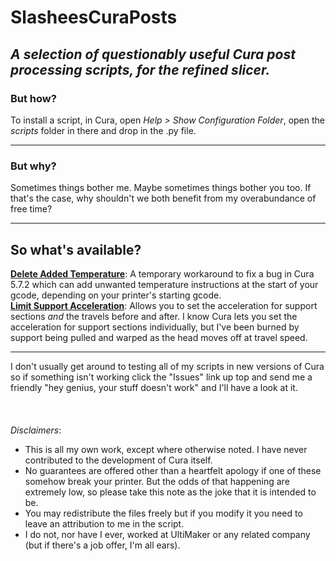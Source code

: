 # SlasheesCuraPosts
## *A selection of questionably useful Cura post processing scripts, for the refined slicer.*
### But how?
To install a script, in Cura, open *Help > Show Configuration Folder*, open the *scripts* folder in there and drop in the .py file.
***
### But why?
Sometimes things bother me. Maybe sometimes things bother you too. If that's the case, why shouldn't we both benefit from my overabundance of free time?
***
## So what's available?
**[Delete Added Temperature](https://github.com/Slashee-the-Cow/SlasheesCuraPosts/blob/main/DeleteAddedTemperature/DeleteAddedTemperatureV1.zip?raw=true)**: A temporary workaround to fix a bug in Cura 5.7.2 which can add unwanted temperature instructions at the start of your gcode, depending on your printer's starting gcode.  
**[Limit Support Acceleration](https://github.com/Slashee-the-Cow/SlasheesCuraPosts/blob/main/LimitSupportAcceleration/LimitSupportAcceleration.zip?raw=true)**: Allows you to set the acceleration for support sections *and* the travels before and after. I know Cura lets you set the acceleration for support sections individually, but I've been burned by support being pulled and warped as the head moves off at travel speed.
***
I don't usually get around to testing all of my scripts in new versions of Cura so if something isn't working click the "Issues" link up top and send me a friendly "hey genius, your stuff doesn't work" and I'll have a look at it.
&NewLine;  
&NewLine;  
&NewLine;  
&NewLine;  
*Disclaimers*:
- This is all my own work, except where otherwise noted. I have never contributed to the development of Cura itself.
- No guarantees are offered other than a heartfelt apology if one of these somehow break your printer. But the odds of that happening are extremely low, so please take this note as the joke that it is intended to be.
- You may redistribute the files freely but if you modify it you need to leave an attribution to me in the script.
- I do not, nor have I ever, worked at UltiMaker or any related company (but if there's a job offer, I'm all ears).
